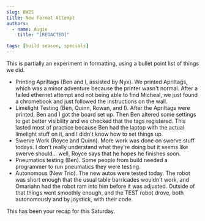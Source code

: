 ```yaml
---
slug: BW2S
title: New Format Attempt
authors:
  - name: Augie
    title: "[REDACTED]"

tags: [build season, specials]
---
```

This is partially an experiment in formatting, using a bullet point list of things we did.

* Printing Apriltags (Ben and I, assisted by Nyx). We printed Apriltags, which was a minor adventure because the printer wasn't normal. After a failed ethernet attempt and not being able to find Micheal, we just found a chromebook and just followed the instructions on the wall. 
* Limelight Testing (Ben, Quinn, Rowan, and I). After the Apriltags were printed, Ben and I got the board set up. Then Ben altered some settings to get better visibility and we checked that the tags registered. This lasted most of practice because Ben had the laptop with the actual limelight stuff on it, and I didn't know how to set things up.
* Swerve Work (Royce and Quinn). More work was done on swerve stuff todays. I don't really understand what they're doing but it seems like swerve should... well, Royce says that he hopes he finishes soon.
* Pneumatics testing (Ben). Some people from build needed a programmer to run pneumatics they were testing.
* Autonomous (New Trio). The new autos were tested today. The robot was short enough that the usual table barricades wouldn't work, and Omariahn had the robot ram into him before it was adjusted. Outside of that things went smoothly enough, and the TEST robot drove, both autonomously and by joystick, with their code.

This has been your recap for this Saturday.